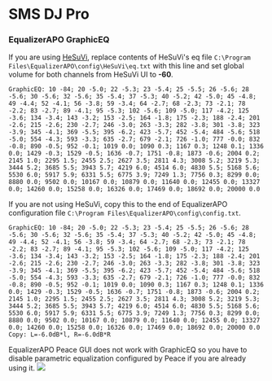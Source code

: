 # SMS DJ Pro
### EqualizerAPO GraphicEQ
If you are using [HeSuVi](https://sourceforge.net/projects/hesuvi/), replace contents of HeSuVi's eq file `C:\Program Files\EqualizerAPO\config\HeSuVi\eq.txt` with this line and set global volume for both channels from HeSuVi UI to **-60**.
```
GraphicEQ: 10 -84; 20 -5.0; 22 -5.3; 23 -5.4; 25 -5.5; 26 -5.6; 28 -5.6; 30 -5.6; 32 -5.6; 35 -5.4; 37 -5.3; 40 -5.2; 42 -5.0; 45 -4.8; 49 -4.4; 52 -4.1; 56 -3.8; 59 -3.4; 64 -2.7; 68 -2.3; 73 -2.1; 78 -2.2; 83 -2.7; 89 -4.1; 95 -5.3; 102 -5.6; 109 -5.0; 117 -4.2; 125 -3.6; 134 -3.4; 143 -3.2; 153 -2.5; 164 -1.8; 175 -2.3; 188 -2.4; 201 -2.6; 215 -2.6; 230 -2.7; 246 -3.0; 263 -3.3; 282 -3.8; 301 -3.8; 323 -3.9; 345 -4.1; 369 -5.5; 395 -6.2; 423 -5.7; 452 -5.4; 484 -5.6; 518 -5.0; 554 -4.3; 593 -3.3; 635 -2.7; 679 -2.1; 726 -1.0; 777 -0.0; 832 -0.8; 890 -0.5; 952 -0.1; 1019 0.0; 1090 0.3; 1167 0.3; 1248 0.1; 1336 0.0; 1429 -0.3; 1529 -0.5; 1636 -0.7; 1751 -0.8; 1873 -0.6; 2004 0.2; 2145 1.0; 2295 1.5; 2455 2.5; 2627 3.5; 2811 4.3; 3008 5.2; 3219 5.3; 3444 5.2; 3685 5.5; 3943 5.7; 4219 6.0; 4514 6.0; 4830 5.5; 5168 5.6; 5530 6.0; 5917 5.9; 6331 5.5; 6775 3.9; 7249 1.3; 7756 0.3; 8299 0.0; 8880 0.0; 9502 0.0; 10167 0.0; 10879 0.0; 11640 0.0; 12455 0.0; 13327 0.0; 14260 0.0; 15258 0.0; 16326 0.0; 17469 0.0; 18692 0.0; 20000 0.0
```
If you are not using HeSuVi, copy this to the end of EqualizerAPO configuration file `C:\Program Files\EqualizerAPO\config\config.txt`.
```
GraphicEQ: 10 -84; 20 -5.0; 22 -5.3; 23 -5.4; 25 -5.5; 26 -5.6; 28 -5.6; 30 -5.6; 32 -5.6; 35 -5.4; 37 -5.3; 40 -5.2; 42 -5.0; 45 -4.8; 49 -4.4; 52 -4.1; 56 -3.8; 59 -3.4; 64 -2.7; 68 -2.3; 73 -2.1; 78 -2.2; 83 -2.7; 89 -4.1; 95 -5.3; 102 -5.6; 109 -5.0; 117 -4.2; 125 -3.6; 134 -3.4; 143 -3.2; 153 -2.5; 164 -1.8; 175 -2.3; 188 -2.4; 201 -2.6; 215 -2.6; 230 -2.7; 246 -3.0; 263 -3.3; 282 -3.8; 301 -3.8; 323 -3.9; 345 -4.1; 369 -5.5; 395 -6.2; 423 -5.7; 452 -5.4; 484 -5.6; 518 -5.0; 554 -4.3; 593 -3.3; 635 -2.7; 679 -2.1; 726 -1.0; 777 -0.0; 832 -0.8; 890 -0.5; 952 -0.1; 1019 0.0; 1090 0.3; 1167 0.3; 1248 0.1; 1336 0.0; 1429 -0.3; 1529 -0.5; 1636 -0.7; 1751 -0.8; 1873 -0.6; 2004 0.2; 2145 1.0; 2295 1.5; 2455 2.5; 2627 3.5; 2811 4.3; 3008 5.2; 3219 5.3; 3444 5.2; 3685 5.5; 3943 5.7; 4219 6.0; 4514 6.0; 4830 5.5; 5168 5.6; 5530 6.0; 5917 5.9; 6331 5.5; 6775 3.9; 7249 1.3; 7756 0.3; 8299 0.0; 8880 0.0; 9502 0.0; 10167 0.0; 10879 0.0; 11640 0.0; 12455 0.0; 13327 0.0; 14260 0.0; 15258 0.0; 16326 0.0; 17469 0.0; 18692 0.0; 20000 0.0
Copy: L=-6.0dB*l, R=-6.0dB*R
```
EqualizerAPO Peace GUI does not work with GraphicEQ so you have to disable parametric equalization configured by Peace if you are already using it.
![](https://raw.githubusercontent.com/jaakkopasanen/AutoEq/master/results/Innerfidelity%202017/innerfidelity/onear/SMS%20DJ%20Pro/SMS%20DJ%20Pro.png)
